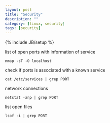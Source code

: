 ```yaml
---
layout: post
title: "Security"
description: ""
category: [linux, security]
tags: [security]
---
```

{% include JB/setup %}


list of open ports with information of service

    nmap -sT -O localhost

check if ports is associated with a known service

    cat /etc/services | grep PORT

network connections

    netstat -anp | grep PORT

list open files

    lsof -i | grep PORT
